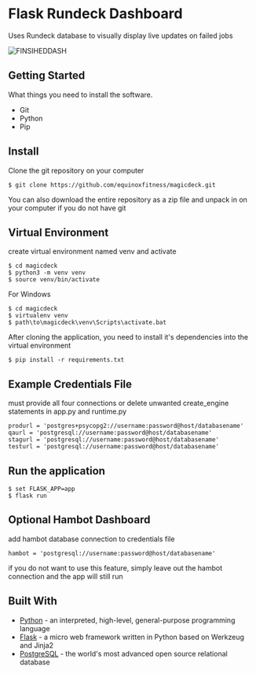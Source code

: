 # Flask Rundeck Dashboard

Uses Rundeck database to visually display live updates on failed jobs

![FINSIHEDDASH](https://user-images.githubusercontent.com/49261430/62052769-2e5cbc00-b1e4-11e9-9fa8-ee709a77188d.PNG)

## Getting Started

What things you need to install the software.

*   Git
*   Python
*   Pip

## Install

Clone the git repository on your computer

```
$ git clone https://github.com/equinoxfitness/magicdeck.git
```

You can also download the entire repository as a zip file and unpack in on your computer if you do not have git

## Virtual Environment
create virtual environment named venv and activate
```
$ cd magicdeck
$ python3 -m venv venv
$ source venv/bin/activate
```
For Windows
```
$ cd magicdeck
$ virtualenv venv
$ path\to\magicdeck\venv\Scripts\activate.bat
```

After cloning the application, you need to install it's dependencies into the virtual environment
```
$ pip install -r requirements.txt
```

## Example Credentials File
must provide all four connections or delete unwanted create_engine statements in app.py and runtime.py
```
produrl = 'postgres+psycopg2://username:password@host/databasename'
qaurl = 'postgresql://username:password@host/databasename'
stagurl = 'postgresql://username:password@host/databasename'
testurl = 'postgresql://username:password@host/databasename'
```

## Run the application
 
``` 
$ set FLASK_APP=app
$ flask run
```

## Optional Hambot Dashboard
add hambot database connection to credentials file

```
hambot = 'postgresql://username:password@host/databasename'
```
if you do not want to use this feature, simply leave out the hambot connection and the app will still run

## Built With
*   [Python](https://www.python.org/) - an interpreted, high-level, general-purpose programming language
*   [Flask](http://flask.pocoo.org/) - a micro web framework written in Python based on Werkzeug and Jinja2 
*   [PostgreSQL](https://www.postgresql.org/) - the world's most advanced open source relational database
